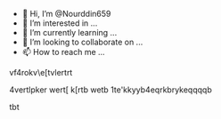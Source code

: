 - 👋 Hi, I’m @Nourddin659
- 👀 I’m interested in ...
- 🌱 I’m currently learning ...
- 💞️ I’m looking to collaborate on ...
- 📫 How to reach me ...

<!---
Nourddin659/Nourddin659 is a ✨ special ✨ repository because its `README.md` (this file) appears on your GitHub profile.
You can click the Preview link to take a look at your changes.
--->vf4rokv\e[tvlertrt
4vertlpker
wert[
k[rtb
wetb
1te'kkyyb4eqrkbrykeqqqqb

tbt
